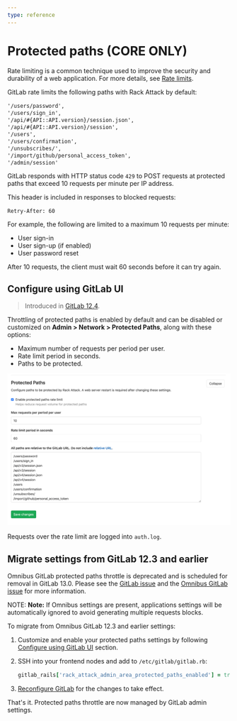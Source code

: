 ```yaml
---
type: reference
---
```


# Protected paths **(CORE ONLY)**

Rate limiting is a common technique used to improve the security and durability
of a web application. For more details, see
[Rate limits](../../../security/rate_limits.md).

GitLab rate limits the following paths with Rack Attack by default:

```plaintext
'/users/password',
'/users/sign_in',
'/api/#{API::API.version}/session.json',
'/api/#{API::API.version}/session',
'/users',
'/users/confirmation',
'/unsubscribes/',
'/import/github/personal_access_token',
'/admin/session'
```

GitLab responds with HTTP status code `429` to POST requests at protected paths
that exceed 10 requests per minute per IP address.

This header is included in responses to blocked requests:

```plaintext
Retry-After: 60
```

For example, the following are limited to a maximum 10 requests per minute:

- User sign-in
- User sign-up (if enabled)
- User password reset

After 10 requests, the client must wait 60 seconds before it can
try again.

## Configure using GitLab UI

> Introduced in [GitLab 12.4](https://gitlab.com/gitlab-org/gitlab-foss/-/merge_requests/31246).

Throttling of protected paths is enabled by default and can be disabled or
customized on **Admin > Network > Protected Paths**, along with these options:

- Maximum number of requests per period per user.
- Rate limit period in seconds.
- Paths to be protected.

![protected-paths](img/protected_paths.png)

Requests over the rate limit are logged into `auth.log`.

## Migrate settings from GitLab 12.3 and earlier

Omnibus GitLab protected paths throttle is deprecated and is scheduled for removal in
GitLab 13.0. Please see the [GitLab issue](https://gitlab.com/gitlab-org/gitlab/issues/29952) and the [Omnibus GitLab issue](https://gitlab.com/gitlab-org/omnibus-gitlab/issues/4688) for more information.

NOTE: **Note:** If Omnibus settings are present, applications settings will be automatically ignored to avoid generating multiple requests blocks.

To migrate from Omnibus GitLab 12.3 and earlier settings:

1. Customize and enable your protected paths settings by following [Configure using GitLab UI](#configure-using-gitlab-ui) section.

1. SSH into your frontend nodes and add to `/etc/gitlab/gitlab.rb`:

   ```ruby
   gitlab_rails['rack_attack_admin_area_protected_paths_enabled'] = true
   ```

1. [Reconfigure GitLab](../../../administration/restart_gitlab.md#omnibus-gitlab-reconfigure) for the changes to take effect.

That's it. Protected paths throttle are now managed by GitLab admin settings.
